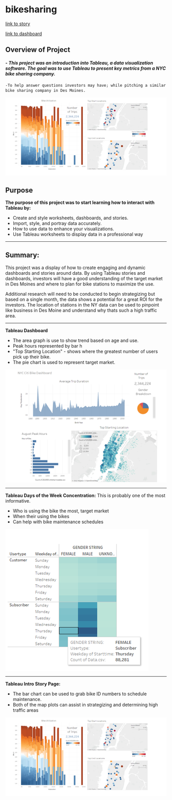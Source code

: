 # bikesharing



[link to story](https://public.tableau.com/app/profile/nathaniel.livingston/viz/CitiBike-NYCCitiBikeMetrics/Story1?publish=yes)


[link to dashboard](https://public.tableau.com/app/profile/nathaniel.livingston/viz/CitiBike-Dashboard/NYCCitiBike)

## Overview of Project

#### - *This project was an introduction into Tableau, a data visualization software. The goal was to use Tableau to present key metrics from a NYC bike sharing company.*
    -To help answer questions investors may have; while pitching a similar bike sharing company in Des Moines.


![mobile](https://github.com/Atomickilroy/bikesharing/blob/main/png/intro.png)
## Purpose


**The purpose of this project was to start learning how to interact with Tableau by:**
   - Create and style worksheets, dashboards, and stories.
   - Import, style, and portray data accurately.
   - How to use data to enhance your visualizations.
   - Use Tableau worksheets to display data in a professional way
   
    
________________________________________

## Summary: 

This project was a display of how to create engaging and dynamic dashboards and stories around data. By using Tableau stories and dashboards, investors will have a good understanding of the target market in Des Moines and where to plan for bike stations to maximize the use.
 
Additional research will need to be conducted to begin strategizing but based on a single month, the data shows a potential for a great ROI for the investors. The location of stations in the NY data can be used to pinpoint like business in Des Moine and understand why thats such a high traffic area.  
 __________

**Tableau Dashboard**
   - The area graph is use to show trend based on age and use.  
   - Peak hours represented by bar h 
   - "Top Starting Location" - shows where the greatest number of users pick up their bike.
   - The pie chart is used to represent target market. 

![mobile](https://github.com/Atomickilroy/bikesharing/blob/main/png/NYC%20Dashboard.png)
_______

**Tableau Days of the Week Concentration:**
This is probably one of the most informative.  
   - Who is using the bike the most, target market
   - When their using the bikes 
   - Can help with bike maintenance schedules 

![mobile](https://github.com/Atomickilroy/bikesharing/blob/main/png/Peak%20Days.png)

________

**Tableau Intro Story Page:**
   -  The bar chart can be used to grab bike ID numbers to schedule maintenance.
   -  Both of the map plots can assist in strategizing and determining high traffic areas



![mobile](https://github.com/Atomickilroy/bikesharing/blob/main/png/intro.png)





